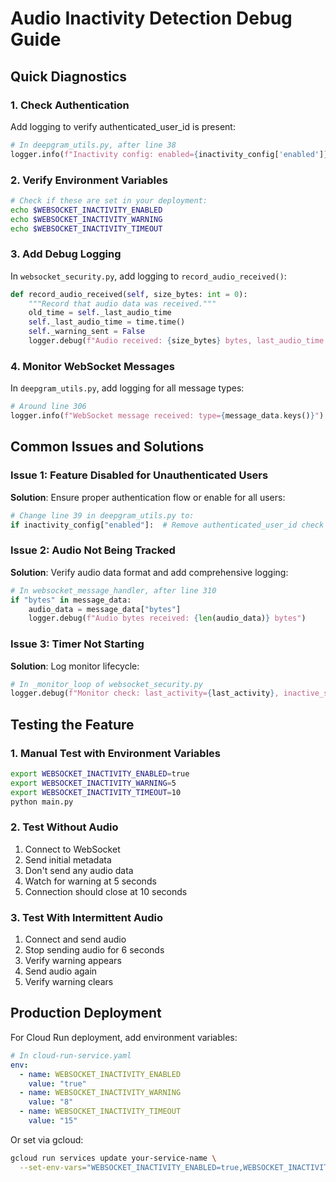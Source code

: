 # Audio Inactivity Detection Debug Guide

## Quick Diagnostics

### 1. Check Authentication
Add logging to verify authenticated_user_id is present:
```python
# In deepgram_utils.py, after line 38
logger.info(f"Inactivity config: enabled={inactivity_config['enabled']}, user_id={authenticated_user_id}")
```

### 2. Verify Environment Variables
```bash
# Check if these are set in your deployment:
echo $WEBSOCKET_INACTIVITY_ENABLED
echo $WEBSOCKET_INACTIVITY_WARNING  
echo $WEBSOCKET_INACTIVITY_TIMEOUT
```

### 3. Add Debug Logging
In `websocket_security.py`, add logging to `record_audio_received()`:
```python
def record_audio_received(self, size_bytes: int = 0):
    """Record that audio data was received."""
    old_time = self._last_audio_time
    self._last_audio_time = time.time()
    self._warning_sent = False
    logger.debug(f"Audio received: {size_bytes} bytes, last_audio_time updated from {old_time} to {self._last_audio_time}")
```

### 4. Monitor WebSocket Messages
In `deepgram_utils.py`, add logging for all message types:
```python
# Around line 306
logger.info(f"WebSocket message received: type={message_data.keys()}")
```

## Common Issues and Solutions

### Issue 1: Feature Disabled for Unauthenticated Users
**Solution**: Ensure proper authentication flow or enable for all users:
```python
# Change line 39 in deepgram_utils.py to:
if inactivity_config["enabled"]:  # Remove authenticated_user_id check
```

### Issue 2: Audio Not Being Tracked
**Solution**: Verify audio data format and add comprehensive logging:
```python
# In websocket_message_handler, after line 310
if "bytes" in message_data:
    audio_data = message_data["bytes"]
    logger.debug(f"Audio bytes received: {len(audio_data)} bytes")
```

### Issue 3: Timer Not Starting
**Solution**: Log monitor lifecycle:
```python
# In _monitor_loop of websocket_security.py
logger.debug(f"Monitor check: last_activity={last_activity}, inactive_seconds={inactive_seconds}")
```

## Testing the Feature

### 1. Manual Test with Environment Variables
```bash
export WEBSOCKET_INACTIVITY_ENABLED=true
export WEBSOCKET_INACTIVITY_WARNING=5
export WEBSOCKET_INACTIVITY_TIMEOUT=10
python main.py
```

### 2. Test Without Audio
1. Connect to WebSocket
2. Send initial metadata
3. Don't send any audio data
4. Watch for warning at 5 seconds
5. Connection should close at 10 seconds

### 3. Test With Intermittent Audio
1. Connect and send audio
2. Stop sending audio for 6 seconds
3. Verify warning appears
4. Send audio again
5. Verify warning clears

## Production Deployment

For Cloud Run deployment, add environment variables:
```yaml
# In cloud-run-service.yaml
env:
  - name: WEBSOCKET_INACTIVITY_ENABLED
    value: "true"
  - name: WEBSOCKET_INACTIVITY_WARNING
    value: "8"
  - name: WEBSOCKET_INACTIVITY_TIMEOUT
    value: "15"
```

Or set via gcloud:
```bash
gcloud run services update your-service-name \
  --set-env-vars="WEBSOCKET_INACTIVITY_ENABLED=true,WEBSOCKET_INACTIVITY_WARNING=8,WEBSOCKET_INACTIVITY_TIMEOUT=15"
```